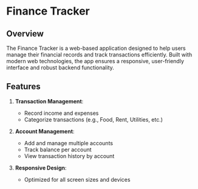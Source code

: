 # Finance Tracker

## Overview
The Finance Tracker is a web-based application designed to help users manage their financial records and track transactions efficiently. Built with modern web technologies, the app ensures a responsive, user-friendly interface and robust backend functionality.

## Features

1. **Transaction Management**:
   - Record income and expenses
   - Categorize transactions (e.g., Food, Rent, Utilities, etc.)
   
   
2. **Account Management**:
   - Add and manage multiple accounts
   - Track balance per account
   - View transaction history by account


3. **Responsive Design**:
   - Optimized for all screen sizes and devices
